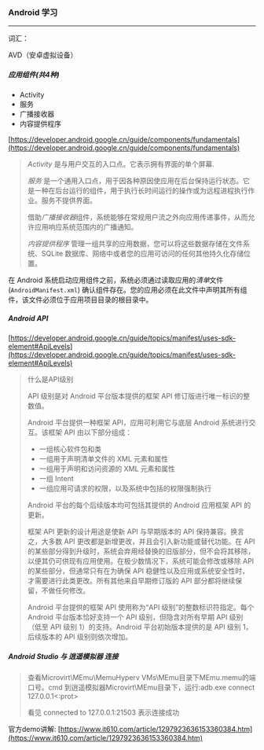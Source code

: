 ### Android 学习

---

词汇：

AVD（安卓虚拟设备）



##### 应用组件(共4种)

+ Activity
+ 服务
+ 广播接收器
+ 内容提供程序

[https://developer.android.google.cn/guide/components/fundamentals](https://developer.android.google.cn/guide/components/fundamentals)

> *Activity* 是与用户交互的入口点。它表示拥有界面的单个屏幕.
>
> *服务* 是一个通用入口点，用于因各种原因使应用在后台保持运行状态。它是一种在后台运行的组件，用于执行长时间运行的操作或为远程进程执行作业。服务不提供界面。
>
> 借助*广播接收器*组件，系统能够在常规用户流之外向应用传递事件，从而允许应用响应系统范围内的广播通知。
>
> *内容提供程序*  管理一组共享的应用数据，您可以将这些数据存储在文件系统、SQLite 数据库、网络中或者您的应用可访问的任何其他持久化存储位置。

在 Android 系统启动应用组件之前，系统必须通过读取应用的*清单*文件 (`AndroidManifest.xml`) 确认组件存在。您的应用必须在此文件中声明其所有组件，该文件必须位于应用项目目录的根目录中。

##### Android API

[https://developer.android.google.cn/guide/topics/manifest/uses-sdk-element#ApiLevels](https://developer.android.google.cn/guide/topics/manifest/uses-sdk-element#ApiLevels)

> 什么是API级别
>
> API 级别是对 Android 平台版本提供的框架 API 修订版进行唯一标识的整数值。
>
> Android 平台提供一种框架 API，应用可利用它与底层 Android 系统进行交互。该框架 API 由以下部分组成：
>
> - 一组核心软件包和类
> - 一组用于声明清单文件的 XML 元素和属性
> - 一组用于声明和访问资源的 XML 元素和属性
> - 一组 Intent
> - 一组应用可请求的权限，以及系统中包括的权限强制执行
>
> Android 平台的每个后续版本均可包括其提供的 Android 应用框架 API 的更新。
>
> 框架 API 更新的设计用途是使新 API 与早期版本的 API 保持兼容。换言之，大多数 API 更改都是新增更改，并且会引入新功能或替代功能。在 API 的某些部分得到升级时，系统会弃用经替换的旧版部分，但不会将其移除，以便其仍可供现有应用使用。在极少数情况下，系统可能会修改或移除 API 的某些部分，但通常只有在为确保 API 稳健性以及应用或系统安全性时，才需要进行此类更改。所有其他来自早期修订版的 API 部分都将继续保留，不做任何修改。
>
> Android 平台提供的框架 API 使用称为“API 级别”的整数标识符指定。每个 Android 平台版本恰好支持一个 API 级别，但隐含对所有早期 API 级别（低至 API 级别 1）的支持。Android 平台初始版本提供的是 API 级别 1，后续版本的 API 级别则依次增加。

##### Android Studio 与 逍遥模拟器 连接

> 查看Microvirt\MEmu\MemuHyperv VMs\MEmu目录下MEmu.memu的端口号。cmd 到逍遥模拟器Microvirt\MEmu目录下，运行:adb.exe connect 127.0.0.1<:prot>
>
> 看见 connected to 127.0.0.1:21503 表示连接成功

官方demo讲解: [https://www.it610.com/article/1297923636153360384.htm](https://www.it610.com/article/1297923636153360384.htm)